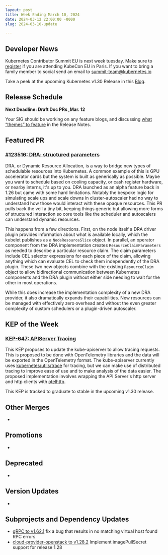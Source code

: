 ```yaml
---
layout: post
title: Week Ending March 10, 2024
date: 2024-03-12 22:00:00 -0000
slug: 2024-03-10-update

---
```


## Developer News

Kubernetes Contributor Summit EU is next week tuesday. Make sure to [register](https://www.kubernetes.dev/events/2024/kcseu/registration/) if you are attending KubeCon EU in Paris.
If you want to bring a family member to social send an email to [summit-team@kubernetes.io](mailto:summit-team@kubernetes.io)

Take a peek at the upcoming Kubernetes v1.30 Release in this [Blog](https://kubernetes.io/blog/2024/03/12/kubernetes-1-30-upcoming-changes/).

## Release Schedule

**Next Deadline: Draft Doc PRs ,Mar. 12**

Your SIG should be working on any feature blogs, and discussing [what “themes” to feature](https://github.com/kubernetes/sig-release/discussions/2424) in the Release Notes.

## Featured PR

### [#123516: DRA: structured parameters](https://github.com/kubernetes/kubernetes/pull/123516)

DRA, or Dynamic Resource Allocation, is a way to bridge new types of schedulable resources into Kubernetes. A common example of this is GPU accelerator cards but the system is built as generically as possible. Maybe you want to schedule based on cooling capacity, or cash register hardware, or nearby interns, it's up to you. DRA launched as an alpha feature back in 1.26 but came with some hard limitations. Notably the bespoke logic for simulating scale ups and scale downs in cluster-autoscaler had no way to understand how those would interact with these opaque resources. This PR pulls back the veil a tiny bit, keeping things generic but allowing more forms of structured interaction so core tools like the scheduler and autoscalers can understand dynamic resources.

This happens from a few directions. First, on the node itself a DRA driver plugin provides information about what is available locally, which the kubelet publishes as a `NodeResourceSlice` object. In parallel, an operator component from the DRA implementation creates `ResourceClaimParameters` as needed to describe a particular resource claim. The claim parameters include CEL selector expressions for each piece of the claim, allowing anything which can evaluate CEL to check them independently of the DRA plugin. These two new objects combine with the existing `ResourceClaim` object to allow bidirectional communication between Kubernetes components and the DRA plugin without either side needing to wait for the other in most operations.

While this does increase the implementation complexity of a new DRA provider, it also dramatically expands their capabilities. New resources can be managed with effectively zero overhead and without the even greater complexity of custom schedulers or a plugin-driven autoscaler.


## KEP of the Week

### [KEP-647: APIServer Tracing](https://github.com/kubernetes/enhancements/tree/master/keps/sig-instrumentation/647-apiserver-tracing)

This KEP proposes to update the kube-apiserver to allow tracing requests. This is proposed to be done with OpenTelemetry libraries and the data will be exported in the OpenTelemetry format. The kube-apiserver currently uses [kubernetes/utils/trace](https://github.com/kubernetes/utils/tree/master/trace) for tracing, but we can make use of distributed tracing to improve ease of use and to make analysis of the data easier. The proposed implementation involves wrapping the API Server's http server and http clients with [otelhttp](https://github.com/open-telemetry/opentelemetry-go-contrib/tree/main/instrumentation/net/http/otelhttp).

This KEP is tracked to graduate to stable in the upcoming v1.30 release.

## Other Merges

*

## Promotions

*

## Deprecated

*

## Version Updates

*

## Subprojects and Dependency Updates

* [gRPC to v1.62.1](https://github.com/grpc/grpc-go/releases/tag/v1.62.1) fix a bug that results in no matching virtual host found RPC errors
* [cloud-provider-openstack to v1.28.2](https://github.com/kubernetes/cloud-provider-openstack/releases/tag/v1.28.2) Implement imagePullSecret support for release 1.28
